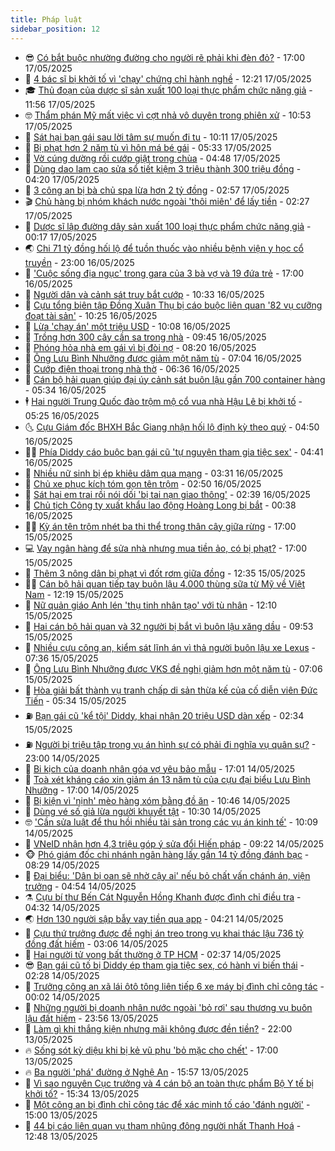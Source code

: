 ```yaml
---
title: Pháp luật
sidebar_position: 12
---
```


<!-- vnexpress-phap-luat:START -->
- 😎 [Có bắt buộc nhường đường cho người rẽ phải khi đèn đỏ?](https://vnexpress.net/co-bat-buoc-nhuong-duong-cho-nguoi-re-phai-khi-den-do-4885543.html) - 17:00 17/05/2025
- 🥰 [4 bác sĩ bị khởi tố vì &#39;chạy&#39; chứng chỉ hành nghề](https://vnexpress.net/4-bac-si-bi-khoi-to-vi-chay-chung-chi-hanh-nghe-4887260.html) - 12:21 17/05/2025
- 🎓 [Thủ đoạn của dược sĩ sản xuất 100 loại thực phẩm chức năng giả](https://video.vnexpress.net/thu-doan-cua-duoc-si-san-xuat-100-loai-thuc-pham-chuc-nang-gia-4887029.html) - 11:56 17/05/2025
- 🤓 [Thẩm phán Mỹ mất việc vì cợt nhả vô duyên trong phiên xử](https://vnexpress.net/tham-phan-my-mat-viec-vi-cot-nha-vo-duyen-trong-phien-xu-4887211.html) - 10:53 17/05/2025
- 🎊 [Sát hại bạn gái sau lời tâm sự muốn đi tu](https://vnexpress.net/sat-hai-ban-gai-sau-loi-tam-su-muon-di-tu-4887242.html) - 10:11 17/05/2025
- 🙉 [Bị phạt hơn 2 năm tù vì hôn má bé gái](https://vnexpress.net/bi-phat-hon-2-nam-tu-vi-hon-ma-be-gai-4887187.html) - 05:33 17/05/2025
- 🤡 [Vờ cúng dường rồi cướp giật trong chùa](https://vnexpress.net/vo-cung-duong-roi-cuop-giat-trong-chua-4887177.html) - 04:48 17/05/2025
- 🗽 [Dùng dao lam cạo sửa sổ tiết kiệm 3 triệu thành 300 triệu đồng](https://vnexpress.net/dung-dao-lam-cao-sua-so-tiet-kiem-3-trieu-thanh-300-trieu-dong-4887147.html) - 04:20 17/05/2025
- 🌋 [3 công an bị bà chủ spa lừa hơn 2 tỷ đồng](https://vnexpress.net/3-cong-an-bi-ba-chu-spa-lua-hon-2-ty-dong-4887121.html) - 02:57 17/05/2025
- 🎬 [Chủ hàng bị nhóm khách nước ngoài &#39;thôi miên&#39; để lấy tiền](https://video.vnexpress.net/chu-hang-bi-nhom-khach-nuoc-ngoai-thoi-mien-de-lay-tien-4887105.html) - 02:27 17/05/2025
- 💯 [Dược sĩ lập đường dây sản xuất 100 loại thực phẩm chức năng giả](https://vnexpress.net/duoc-si-lap-duong-day-san-xuat-100-loai-thuc-pham-chuc-nang-gia-4887068.html) - 00:17 17/05/2025
- 🌏 [Chi 71 tỷ đồng hối lộ để tuồn thuốc vào nhiều bệnh viện y học cổ truyền](https://vnexpress.net/chi-71-ty-dong-hoi-lo-de-tuon-thuoc-vao-nhieu-benh-vien-y-hoc-co-truyen-4886756.html) - 23:00 16/05/2025
- 🌊 [&#39;Cuộc sống địa ngục&#39; trong gara của 3 bà vợ và 19 đứa trẻ](https://vnexpress.net/cuoc-song-dia-nguc-trong-gara-cua-3-ba-vo-va-19-dua-tre-4886993.html) - 17:00 16/05/2025
- 💂 [Người dân và cảnh sát truy bắt cướp](https://vnexpress.net/nguoi-dan-va-canh-sat-truy-bat-cuop-4886959.html) - 10:33 16/05/2025
- 🎡 [Cựu tổng biên tập Đồng Xuân Thụ bị cáo buộc liên quan &#39;82 vụ cưỡng đoạt tài sản&#39;](https://vnexpress.net/cuu-tong-bien-tap-dong-xuan-thu-bi-cao-buoc-lien-quan-82-vu-cuong-doat-tai-san-4886943.html) - 10:25 16/05/2025
- 🫶 [Lừa &#39;chạy án&#39; một triệu USD](https://vnexpress.net/lua-chay-an-mot-trieu-usd-4886945.html) - 10:08 16/05/2025
- 🐲 [Trồng hơn 300 cây cần sa trong nhà](https://vnexpress.net/trong-hon-300-cay-can-sa-trong-nha-4886836.html) - 09:45 16/05/2025
- 🚀 [Phóng hỏa nhà em gái vì bị đòi nợ](https://vnexpress.net/phong-hoa-nha-em-gai-vi-bi-doi-no-4886884.html) - 08:20 16/05/2025
- 🎊 [Ông Lưu Bình Nhưỡng được giảm một năm tù](https://vnexpress.net/ong-luu-binh-nhuong-duoc-giam-mot-nam-tu-4886479.html) - 07:04 16/05/2025
- 🤗 [Cướp điện thoại trong nhà thờ](https://vnexpress.net/cuop-dien-thoai-trong-nha-tho-4886833.html) - 06:36 16/05/2025
- 🗽 [Cán bộ hải quan giúp đại úy cảnh sát buôn lậu gần 700 container hàng](https://vnexpress.net/can-bo-hai-quan-giup-dai-uy-canh-sat-buon-lau-gan-700-container-hang-4886819.html) - 05:34 16/05/2025
- 🕴 [Hai người Trung Quốc đào trộm mộ cổ vua nhà Hậu Lê bị khởi tố](https://vnexpress.net/hai-nguoi-trung-quoc-dao-trom-mo-co-vua-nha-hau-le-bi-khoi-to-4886820.html) - 05:25 16/05/2025
- 🌜 [Cựu Giám đốc BHXH Bắc Giang nhận hối lộ định kỳ theo quý](https://vnexpress.net/cuu-giam-doc-bhxh-bac-giang-nhan-hoi-lo-dinh-ky-theo-quy-4886743.html) - 04:50 16/05/2025
- 🧑‍🏫 [Phía Diddy cáo buộc bạn gái cũ &#39;tự nguyện tham gia tiệc sex&#39;](https://vnexpress.net/phia-diddy-cao-buoc-ban-gai-cu-tu-nguyen-tham-gia-tiec-sex-4886789.html) - 04:41 16/05/2025
- 🦩 [Nhiều nữ sinh bị ép khiêu dâm qua mạng](https://vnexpress.net/nhieu-nu-sinh-bi-ep-khieu-dam-qua-mang-4886718.html) - 03:31 16/05/2025
- 💼 [Chủ xe phục kích tóm gọn tên trộm](https://video.vnexpress.net/chu-xe-phuc-kich-tom-gon-ten-trom-4886580.html) - 02:50 16/05/2025
- 💫 [Sát hại em trai rồi nói dối &#39;bị tai nạn giao thông&#39;](https://vnexpress.net/sat-hai-em-trai-roi-noi-doi-bi-tai-nan-giao-thong-4886641.html) - 02:39 16/05/2025
- 🦅 [Chủ tịch Công ty xuất khẩu lao động Hoàng Long bị bắt](https://vnexpress.net/chu-tich-cong-ty-xuat-khau-lao-dong-hoang-long-bi-bat-4886612.html) - 00:38 16/05/2025
- 🧑‍💻 [Kỳ án tên trộm nhét ba thi thể trong thân cây giữa rừng](https://vnexpress.net/ky-an-ten-trom-nhet-ba-thi-the-trong-than-cay-giua-rung-4886518.html) - 17:00 15/05/2025
- 💻 [Vay ngân hàng để sửa nhà nhưng mua tiền ảo, có bị phạt?](https://vnexpress.net/vay-ngan-hang-de-sua-nha-nhung-mua-tien-ao-co-bi-phat-4884239.html) - 17:00 15/05/2025
- 🤠 [Thêm 3 nông dân bị phạt vì đốt rơm giữa đồng](https://vnexpress.net/them-3-nong-dan-bi-phat-vi-dot-rom-giua-dong-4886511.html) - 12:35 15/05/2025
- 🧑‍🏫 [Cán bộ hải quan tiếp tay buôn lậu 4.000 thùng sữa từ Mỹ về Việt Nam](https://vnexpress.net/can-bo-hai-quan-tiep-tay-buon-lau-4-000-thung-sua-tu-my-ve-viet-nam-4886532.html) - 12:19 15/05/2025
- 🌈 [Nữ quản giáo Anh lén &#39;thụ tinh nhân tạo&#39; với tù nhân](https://vnexpress.net/nu-quan-giao-len-mang-ong-tiem-de-thu-tinh-nhan-tao-voi-tu-nhan-4886535.html) - 12:10 15/05/2025
- 🌮 [Hai cán bộ hải quan và 32 người bị bắt vì buôn lậu xăng dầu](https://vnexpress.net/hai-can-bo-hai-quan-va-32-nguoi-bi-bat-vi-buon-lau-xang-dau-4886474.html) - 09:53 15/05/2025
- 🐲 [Nhiều cựu công an, kiểm sát lĩnh án vì thả người buôn lậu xe Lexus](https://vnexpress.net/nhieu-cuu-cong-an-kiem-sat-linh-an-vi-tha-nguoi-buon-lau-xe-lexus-4886328.html) - 07:36 15/05/2025
- 🧰 [Ông Lưu Bình Nhưỡng được VKS đề nghị giảm hơn một năm tù](https://vnexpress.net/ong-luu-binh-nhuong-duoc-vks-de-nghi-giam-hon-mot-nam-tu-4886321.html) - 07:06 15/05/2025
- 💄 [Hòa giải bất thành vụ tranh chấp di sản thừa kế của cố diễn viên Đức Tiến](https://vnexpress.net/hoa-giai-bat-thanh-vu-tranh-chap-di-san-thua-ke-cua-co-dien-vien-duc-tien-4886316.html) - 05:34 15/05/2025
- ⛽️ [Bạn gái cũ &#39;kể tội&#39; Diddy, khai nhận 20 triệu USD dàn xếp](https://vnexpress.net/ban-gai-cu-ke-bi-diddy-cuong-hiep-tung-nhan-20-trieu-usd-dan-xep-4886189.html) - 02:34 15/05/2025
- ⛽️ [Người bị triệu tập trong vụ án hình sự có phải đi nghĩa vụ quân sự?](https://vnexpress.net/nguoi-bi-trieu-tap-trong-vu-an-hinh-su-co-phai-di-nghia-vu-quan-su-4885975.html) - 23:00 14/05/2025
- 💂 [Bi kịch của doanh nhân góa vợ yêu bảo mẫu](https://vnexpress.net/ket-tham-cua-doanh-nhan-goa-vo-yeu-bao-mau-4886042.html) - 17:01 14/05/2025
- 🤔 [Toà xét kháng cáo xin giảm án 13 năm tù của cựu đại biểu Lưu Bình Nhưỡng](https://vnexpress.net/toa-xet-khang-cao-xin-giam-an-13-nam-tu-cua-cuu-dai-bieu-luu-binh-nhuong-4885901.html) - 17:00 14/05/2025
- 🧐 [Bị kiện vì &#39;nịnh&#39; mèo hàng xóm bằng đồ ăn](https://vnexpress.net/bi-kien-vi-ninh-meo-hang-xom-bang-do-an-4885986.html) - 10:46 14/05/2025
- 🎃 [Dùng vé số giả lừa người khuyết tật](https://vnexpress.net/dung-ve-so-gia-lua-nguoi-khuyet-tat-4886023.html) - 10:30 14/05/2025
- 🤓 [&#39;Cần sửa luật để thu hồi nhiều tài sản trong các vụ án kinh tế&#39;](https://vnexpress.net/can-sua-luat-de-thu-hoi-nhieu-tai-san-trong-cac-vu-an-kinh-te-4885962.html) - 10:09 14/05/2025
- 💃 [VNeID nhận hơn 4,3 triệu góp ý sửa đổi Hiến pháp](https://vnexpress.net/vneid-nhan-hon-4-3-trieu-gop-y-sua-doi-hien-phap-4885954.html) - 09:22 14/05/2025
- 🐵 [Phó giám đốc chi nhánh ngân hàng lấy gần 14 tỷ đồng đánh bạc](https://vnexpress.net/pho-giam-doc-chi-nhanh-ngan-hang-lay-gan-14-ty-dong-danh-bac-4885920.html) - 08:29 14/05/2025
- 🤖 [Đại biểu: &#39;Dân bị oan sẽ nhờ cậy ai&#39; nếu bỏ chất vấn chánh án, viện trưởng](https://vnexpress.net/dai-bieu-dan-bi-oan-se-nho-cay-ai-neu-bo-chat-van-chanh-an-vien-truong-4885742.html) - 04:54 14/05/2025
- ⚗️ [Cựu bí thư Bến Cát Nguyễn Hồng Khanh được đình chỉ điều tra](https://vnexpress.net/cuu-bi-thu-ben-cat-nguyen-hong-khanh-duoc-dinh-chi-dieu-tra-4885819.html) - 04:32 14/05/2025
- 🌏 [Hơn 130 người sập bẫy vay tiền qua app](https://vnexpress.net/hon-130-nguoi-sap-bay-vay-tien-qua-app-4885801.html) - 04:21 14/05/2025
- 🦆 [Cựu thứ trưởng được đề nghị án treo trong vụ khai thác lậu 736 tỷ đồng đất hiếm](https://vnexpress.net/cuu-thu-truong-duoc-de-nghi-an-treo-trong-vu-khai-thac-lau-736-ty-dong-dat-hiem-4885689.html) - 03:06 14/05/2025
- 🐎 [Hai người tử vong bất thường ở TP HCM](https://vnexpress.net/hai-nguoi-tu-vong-bat-thuong-o-tp-hcm-4885692.html) - 02:37 14/05/2025
- 😎 [Bạn gái cũ tố bị Diddy ép tham gia tiệc sex, có hành vi biến thái](https://vnexpress.net/ban-gai-cu-to-bi-diddy-ep-tham-gia-tiec-sex-co-hanh-vi-bien-thai-4885695.html) - 02:28 14/05/2025
- 💪 [Trưởng công an xã lái ôtô tông liên tiếp 6 xe máy bị đình chỉ công tác](https://vnexpress.net/truong-cong-an-xa-lai-oto-tong-lien-tiep-6-xe-may-bi-dinh-chi-cong-tac-4885584.html) - 00:02 14/05/2025
- 🤡 [Những người bị doanh nhân nước ngoài &#39;bỏ rơi&#39; sau thương vụ buôn lậu đất hiếm](https://vnexpress.net/nhung-nguoi-bi-doanh-nhan-nuoc-ngoai-bo-roi-sau-thuong-vu-buon-lau-dat-hiem-4885554.html) - 23:56 13/05/2025
- 🌁 [Làm gì khi thắng kiện nhưng mãi không được đền tiền?](https://vnexpress.net/lam-gi-khi-thang-kien-nhung-mai-khong-duoc-den-tien-4885544.html) - 22:00 13/05/2025
- 🔥 [Sống sót kỳ diệu khi bị kẻ vũ phu &#39;bỏ mặc cho chết&#39;](https://vnexpress.net/song-sot-ky-dieu-khi-bi-ke-vu-phu-bo-mac-cho-chet-4885509.html) - 17:00 13/05/2025
- 🔥 [Ba người &#39;phá&#39; đường ở Nghệ An](https://vnexpress.net/ba-nguoi-pha-duong-o-nghe-an-4885549.html) - 15:57 13/05/2025
- 👺 [Vì sao nguyên Cục trưởng và 4 cán bộ an toàn thực phẩm Bộ Y tế bị khởi tố?](https://vnexpress.net/vi-sao-nguyen-cuc-truong-va-4-can-bo-an-toan-thuc-pham-bo-y-te-bi-khoi-to-4885559.html) - 15:34 13/05/2025
- 🎊 [Một công an bị đình chỉ công tác để xác minh tố cáo &#39;đánh người&#39;](https://vnexpress.net/mot-cong-an-bi-dinh-chi-cong-tac-de-xac-minh-to-cao-danh-nguoi-4885546.html) - 15:00 13/05/2025
- 🎊 [44 bị cáo liên quan vụ tham nhũng đông người nhất Thanh Hoá](https://vnexpress.net/44-bi-cao-lien-quan-vu-tham-nhung-dong-nguoi-nhat-thanh-hoa-4885530.html) - 12:48 13/05/2025<!-- vnexpress-phap-luat:END -->
